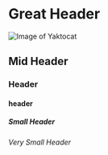 # Great Header 
![Image of Yaktocat](https://octodex.github.com/images/yaktocat.png)
## Mid Header
### Header
#### header
##### Small Header
###### Very Small Header

